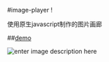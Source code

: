 #image-player !


使用原生javascript制作的图片画廊

##<i class="icon-file"></i>[demo](https://findwisdom.github.io/image-player/)

![enter image description here](http://oe9d5k8dj.bkt.clouddn.com/imge%20player.png)
